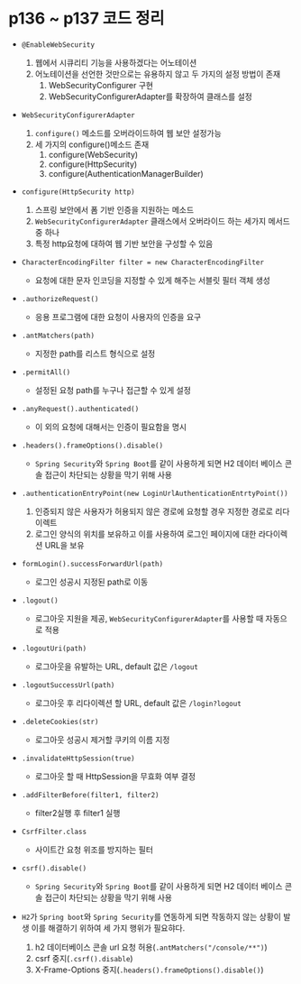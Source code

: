 # p136 ~ p137 코드 정리

- `@EnableWebSecurity`
  1. 웹에서 시큐리티 기능을 사용하겠다는 어노테이션
  2. 어노테이션을 선언한 것만으로는 유용하지 않고 두 가지의 설정 방법이 존재
      1. WebSecurityConfigurer 구현
      2. WebSecurityConfigurerAdapter를 확장하여 클래스를 설정

- `WebSecurityConfigurerAdapter`
  1. `configure()` 메소드를 오버라이드하여 웹 보안 설정가능
  2. 세 가지의 configure()메소드 존재
      1. configure(WebSecurity)
      2. configure(HttpSecurity)
      3. configure(AuthenticationManagerBuilder)

- `configure(HttpSecurity http)`
  1. 스프링 보안에서 폼 기반 인증을 지원하는 메소드
  1. `WebSecurityConfigurerAdapter` 클래스에서 오버라이드 하는 세가지 메서드 중 하나
  2. 특정 http요청에 대하여 웹 기반 보안을 구성할 수 있음

- `CharacterEncodingFilter filter = new CharacterEncodingFilter`
  - 요청에 대한 문자 인코딩을 지정할 수 있게 해주는 서블릿 필터 객체 생성

- `.authorizeRequest()`
  - 응용 프로그램에 대한 요청이 사용자의 인증을 요구

- `.antMatchers(path)`
  - 지정한 path를 리스트 형식으로 설정

- `.permitAll()`
  - 설정된 요청 path를 누구나 접근할 수 있게 설정

- `.anyRequest().authenticated()`
  - 이 외의 요청에 대해서는 인증이 필요함을 명시

- `.headers().frameOptions().disable()`
  - `Spring Security`와 `Spring Boot`를 같이 사용하게 되면 H2 데이터 베이스 콘솔 접근이 차단되는 상황을 막기 위해 사용

- `.authenticationEntryPoint(new LoginUrlAuthenticationEntrtyPoint())`
  1. 인증되지 않은 사용자가 허용되지 않은 경로에 요청할 경우 지정한 경로로 리다이렉트
  2. 로그인 양식의 위치를 보유하고 이를 사용하여 로그인 페이지에 대한 라다이렉션 URL을 보유

- `formLogin().successForwardUrl(path)`
  - 로그인 성공시 지정된 path로 이동

- `.logout()`
  - 로그아웃 지원을 제공, `WebSecurityConfigurerAdapter`를 사용할 때 자동으로 적용

- `.logoutUri(path)`
  - 로그아웃을 유발하는 URL, default 값은 `/logout`

- `.logoutSuccessUrl(path)`
  - 로그아웃 후 리다이렉션 할 URL, default 값은 `/login?logout`

- `.deleteCookies(str)`
  - 로그아웃 성공시 제거할 쿠키의 이름 지정

- `.invalidateHttpSession(true)`
  - 로그아웃 할 때 HttpSession을 무효화 여부 결정

- `.addFilterBefore(filter1, filter2)`
  - filter2실행 후 filter1 실행

- `CsrfFilter.class`
  - 사이트간 요청 위조를 방지하는 필터

- `csrf().disable()`
  - `Spring Security`와 `Spring Boot`를 같이 사용하게 되면 H2 데이터 베이스 콘솔 접근이 차단되는 상황을 막기 위해 사용

- `H2`가 `Spring boot`와 `Spring Security`를 연동하게 되면 작동하지 않는 상황이 발생 이를 해결하기 위하여 세 가지 행위가 필요햐다.
  1. h2 데이터베이스 콘솔 url 요청 허용(`.antMatchers("/console/**")`)
  2. csrf 중지(`.csrf().disable`)
  3. X-Frame-Options 중지(`.headers().frameOptions().disable()`)
